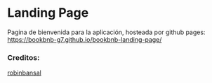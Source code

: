 # Landing Page
Pagina de bienvenida para la aplicación, hosteada por github pages:
https://bookbnb-g7.github.io/bookbnb-landing-page/


### Creditos:
[robinbansal](https://github.com/robinbansal/App-Landing_Page)